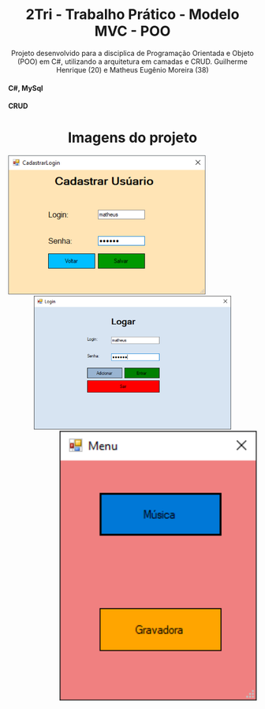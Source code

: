 <h1 align="center">2Tri - Trabalho Prático - Modelo MVC - POO</h1> 
<p align="center">Projeto desenvolvido para a disciplica de Programação Orientada e Objeto (POO) em C#, utilizando a arquitetura em camadas e CRUD. Guilherme Henrique (20) e Matheus Eugênio Moreira (38)</p>
<h4 align="left">C#, MySql</h4> 
<h4 align="left">CRUD</h4> 

<h1 align="center">Imagens do projeto</h1> 
 
<div align="left">
    <img src="img/cadastrar.png" width="400px"</img> 
</div>
<div align="center">
    <img src="img/login.png" width="400px"</img> 
</div>
<div align="right">
    <img src="img/menu.png" width="400px"</img> 
</div>
